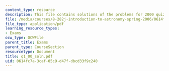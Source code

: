 ```yaml
---
content_type: resource
description: This file contains solutions of the problems for 2000 quiz 1.
file: /media/courses/8-282j-introduction-to-astronomy-spring-2006/0614fc7a3caf05c9d47fdbcd33f9c240_q1_00_soln.pdf
file_type: application/pdf
learning_resource_types:
- Exams
ocw_type: OCWFile
parent_title: Exams
parent_type: CourseSection
resourcetype: Document
title: q1_00_soln.pdf
uid: 0614fc7a-3caf-05c9-d47f-dbcd33f9c240
---
```

